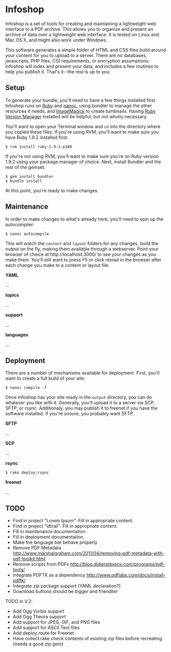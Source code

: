 Infoshop
========

Infoshop is a set of tools for creating and maintaining a lightweight web interface to a PDF archive.  This allows you to organize and present an archive of data over a lightweight web interface.  It is tested on Linux and Mac OS X, and might also work under Windows.

This software generates a simple folder of HTML and CSS files build around your content for you to upload to a server.  There are no databases, javascripts, PHP files, CGI requirements, or encryption assumptions.  Infoshop will index and present your data, and includes a few routines to help you publish it.  That's it--the rest is up to you.


Setup
-----

To generate your bundle, you'll need to have a few things installed first.  Infoshop runs on [Ruby](http://www.ruby-lang.org/) and [nanoc](http://nanoc.stoneship.org/), using bundler to manage the other resources it needs, and [ImageMagick](http://www.imagemagick.org/) to create tumbnails.  Having [Ruby Version Manager](https://rvm.beginrescueend.com/) installed will be helpful, but not wholly necessary.

You'll want to open your Terminal window and `cd` into the directory where you copied these files.  If you're using RVM, you'll want to make sure you have Ruby 1.9.2 installed first:

	$ rvm install ruby-1.9.2-p180

If you're not using RVM, you'll want to make sure you're on Ruby version 1.9.2 using your package manager of choice.  Next, install Bundler and the rest of the gemset:

	$ gem install bundler
	$ bundle install

At this point, you're ready to make changes.


Maintenance
-----------

In order to make changes to what's already here, you'll need to spin up the autocompiler:

	$ nanoc autocompile

This will watch the `content` and `layout` folders for any changes, build the output on the fly, making them available through a webserver. Point your browser of choice at http://localhost:3000/ to see your changes as you make them.  You'll still want to press F5 or click reload in the browser after each change you make to a content or layout file.

**YAML**

...

**topics**

...

**support**

...

**languages**

...


Deployment
----------

There are a number of mechanisms available for deployment.  First, you'll want to create a full build of your site:

	$ nanoc compile -f

Once infoshop has your site ready in the `output` directory, you can do whatever you like with it.  Generally, you'll upload it to a server via SCP, SFTP, or rsync.  Additionaly, you may publish it to freenet if you have the software installed.  If you're unsure, you probably want SFTP.

**SFTP**

...

**SCP**

...

**rsync**

	$ rake deploy:rsync

**freenet**

...


TODO
----

* Find in project "Lorem Ipsum".  Fill in appropriate content.
* Find in project "idtrail".  Fill in appropriate content.
* Fill in maintenance documentation.
* Fill in deployment documentation.
* Make the language bar behave properly
* Remove PDF Metadata http://www.marshalgraham.com/2011/04/removing-pdf-metadata-with-pdf-toolkit.html
* Remove scripts from PDFs http://blog.didierstevens.com/programs/pdf-tools/
* Integrate PDFTK as a dependency http://www.pdflabs.com/docs/install-pdftk/
* Integrate zip package support (YAML declaration?)
* Download buttons should be bigger and friendlier

TODO in V.2:

* Add Ogg Vorbis support
* Add Ogg Theora support
* Add support for JPEG, GIF, and PNG files
* Add support for ASCII Text files
* Add deploy route for Freenet
* Have collect.rake check contents of existing zip files before recreating (needs a good zip gem)
